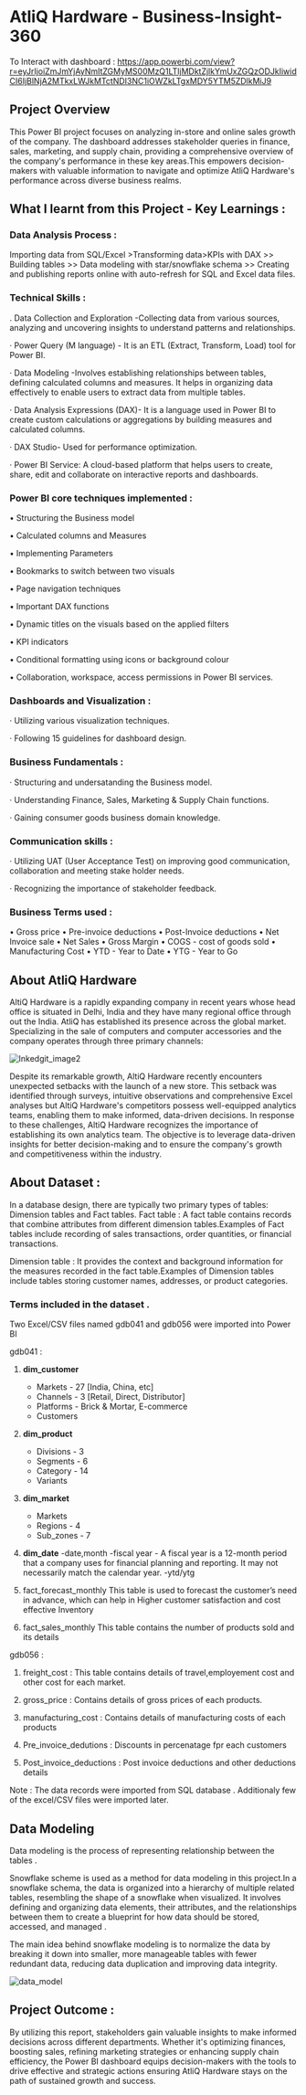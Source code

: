 # AtliQ Hardware - Business-Insight-360
To Interact with dashboard : https://app.powerbi.com/view?r=eyJrIjoiZmJmYjAyNmItZGMyMS00MzQ1LTljMDktZjlkYmUxZGQzODJkIiwidCI6IjBlNjA2MTkxLWJkMTctNDI3NC1iOWZkLTgxMDY5YTM5ZDlkMiJ9
## Project Overview 
This Power BI project focuses on analyzing in-store and online sales growth of the company. The dashboard addresses stakeholder queries in finance, sales, marketing, and supply chain, providing a comprehensive overview of the company's performance in these key areas.This empowers decision-makers with valuable information to navigate and optimize AtliQ Hardware's performance across diverse business realms.

## What I learnt from this Project - Key Learnings :
### Data Analysis Process : 
Importing data from SQL/Excel >Transforming data>KPIs with DAX >> Building tables >> Data modeling with star/snowflake schema >> Creating and publishing reports online with auto-refresh for SQL and Excel data files.

### Technical Skills : 
. Data Collection and Exploration -Collecting data from various sources, analyzing and uncovering insights to understand patterns and relationships.

· Power Query (M language) - It is an ETL (Extract, Transform, Load) tool for Power BI.

· Data Modeling -Involves establishing relationships between tables, defining calculated columns and measures. It helps in organizing data effectively to enable users to extract data from multiple tables.

· Data Analysis Expressions (DAX)- It is a language used in Power BI to create custom calculations or aggregations by building measures and calculated columns.

· DAX Studio- Used for performance optimization.

· Power BI Service: A cloud-based platform that helps users to create, share, edit and collaborate on interactive reports and dashboards.

### Power BI core techniques implemented : 
• Structuring the Business model

• Calculated columns and Measures

• Implementing Parameters

• Bookmarks to switch between two visuals

• Page navigation techniques

• Important DAX functions

• Dynamic titles on the visuals based on the applied filters

• KPI indicators

• Conditional formatting using icons or background colour

• Collaboration, workspace, access permissions in Power BI services.

### Dashboards and Visualization : 
· Utilizing various visualization techniques.

· Following 15 guidelines for dashboard design.

### Business Fundamentals :
· Structuring and undersatanding the Business model.

· Understanding Finance, Sales, Marketing & Supply Chain functions.

· Gaining consumer goods business domain knowledge.

### Communication skills : 
· Utilizing UAT (User Acceptance Test) on improving good communication, collaboration and meeting stake holder needs.

· Recognizing the importance of stakeholder feedback.

### Business Terms used :
• Gross price • Pre-invoice deductions • Post-Invoice deductions • Net Invoice sale • Net Sales • Gross Margin • COGS - cost of goods sold • Manufacturing Cost • YTD - Year to Date • YTG - Year to Go

## About AtliQ Hardware
AltiQ Hardware is a rapidly expanding company in recent years whose head office is situated in Delhi, India and they have many regional office through out the India. AtliQ has established its presence across the global market. Specializing in the sale of computers and computer accessories and the company operates through three primary channels:

![Inkedgit_image2](https://github.com/ShrajanKumar/Business-Insight--Bricks-Mortar-and-ecommerce/assets/138092818/374352f2-5367-4c5a-869e-b02aa17cff37)


Despite its remarkable growth, AltiQ Hardware recently encounters unexpected setbacks with the launch of a new store. This setback was identified through surveys, intuitive observations and comprehensive Excel analyses but AltiQ Hardware's competitors possess well-equipped analytics teams, enabling them to make informed, data-driven decisions. In response to these challenges, AltiQ Hardware recognizes the importance of establishing its own analytics team. The objective is to leverage data-driven insights for better decision-making and to ensure the company's growth and competitiveness within the industry.

## About Dataset :
In a database design, there are typically two primary types of tables: Dimension tables and Fact tables. Fact table : A fact table contains records that combine attributes from different dimension tables.Examples of Fact tables include recording of sales transactions, order quantities, or financial transactions.

Dimension table : It provides the context and background information for the measures recorded in the fact table.Examples of Dimension tables include tables storing customer names, addresses, or product categories.

### Terms included in the dataset .
Two Excel/CSV files named gdb041 and gdb056 were imported into Power BI

gdb041 :

1. **dim_customer**
   - Markets - 27 [India, China, etc]
   - Channels - 3 [Retail, Direct, Distributor]
   - Platforms - Brick & Mortar, E-commerce
   - Customers

2. **dim_product**
   - Divisions - 3
   - Segments - 6
   - Category - 14
   - Variants


3. **dim_market**
   - Markets
   - Regions - 4
   - Sub_zones - 7


4. **dim_date**
   -date,month
   -fiscal year - A fiscal year is a 12-month period that a company uses for financial planning and reporting. It may not necessarily match the calendar year.
   -ytd/ytg

5. fact_forecast_monthly This table is used to forecast the customer’s need in advance, which can help in Higher customer satisfaction and cost effective Inventory

6. fact_sales_monthly This table contains the number of products sold and its details

gdb056 :

1. freight_cost : This table contains details of travel,employement cost and other cost for each market.

2. gross_price : Contains details of gross prices of each products.

3. manufacturing_cost : Contains details of manufacturing costs of each products

4. Pre_invoice_dedutions : Discounts in percenatage fpr each customers

5. Post_invoice_deductions : Post invoice deductions and other deductions details 

Note : The data records were imported from SQL database . Additionaly few of the excel/CSV files were imported later.

## Data Modeling
Data modeling is the process of representing relationship between the tables .

Snowflake scheme is used as a method for data modeling in this project.In a snowflake schema, the data is organized into a hierarchy of multiple related tables, resembling the shape of a snowflake when visualized. It involves defining and organizing data elements, their attributes, and the relationships between them to create a blueprint for how data should be stored, accessed, and managed .

The main idea behind snowflake modeling is to normalize the data by breaking it down into smaller, more manageable tables with fewer redundant data, reducing data duplication and improving data integrity.

![data_model](https://github.com/ShrajanKumar/Business-Insight--Bricks-Mortar-and-ecommerce/assets/138092818/eb3a27af-7f34-4e82-ac87-b0284ee5cbcf)

## Project Outcome :
By utilizing this report, stakeholders gain valuable insights to make informed decisions across different departments. Whether it's optimizing finances, boosting sales, refining marketing strategies or enhancing supply chain efficiency, the Power BI dashboard equips decision-makers with the tools to drive effective and strategic actions ensuring AtliQ Hardware stays on the path of sustained growth and success.



